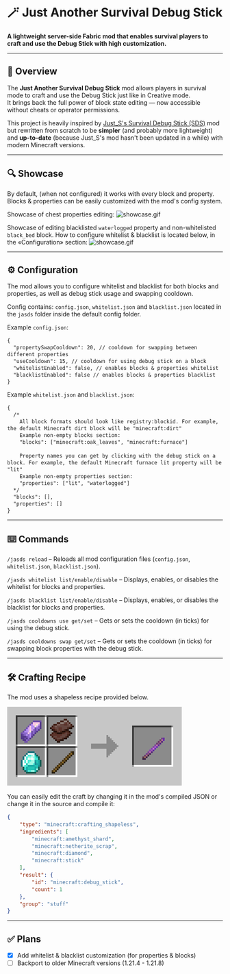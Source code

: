 # 🪄 Just Another Survival Debug Stick

**A lightweight server-side Fabric mod that enables survival players to craft and use the Debug Stick with high customization.**

---

## 📖 Overview

The **Just Another Survival Debug Stick** mod allows players in survival mode to craft and use the Debug Stick just like in Creative mode.  
It brings back the full power of block state editing — now accessible without cheats or operator permissions.

This project is heavily inspired by [Just_S's Survival Debug Stick (SDS)](https://modrinth.com/mod/survival-debug-stick) mod but rewritten from scratch to be **simpler** (and probably more lightweight) and **up-to-date** (because Just_S's mod hasn't been updated in a while) with modern Minecraft versions.

---

## 🔍 Showcase

By default, (when not configured) it works with every block and property. Blocks & properties can be easily customized with the mod's config system.

Showcase of chest properties editing:
![showcase.gif](https://raw.githubusercontent.com/notweuz/just-another-survival-debug-stick/preview/gifs/showcase-chest.gif)

Showcase of editing blacklisted `waterlogged` property and non-whitelisted `black_bed` block.
How to configure whitelist & blacklist is located below, in the «Configuration» section:
![showcase.gif](https://raw.githubusercontent.com/notweuz/just-another-survival-debug-stick/preview/gifs/blacklist-showcase.gif)

---

## ⚙️ Configuration

The mod allows you to configure whitelist and blacklist for both blocks and properties, as well as debug stick usage and swapping cooldown.

Config contains: `config.json`, `whitelist.json` and `blacklist.json` located in the `jasds` folder inside the default config folder.

Example `config.json`:
```json5
{
  "propertySwapCooldown": 20, // cooldown for swapping between different properties
  "useCooldown": 15, // cooldown for using debug stick on a block
  "whitelistEnabled": false, // enables blocks & properties whitelist
  "blacklistEnabled": false // enables blocks & properties blacklist
}
```

Example `whitelist.json` and `blacklist.json`:
```json5
{
  /*
    All block formats should look like registry:blockid. For example, the default Minecraft dirt block will be "minecraft:dirt"
    Example non-empty blocks section:
    "blocks": ["minecraft:oak_leaves", "minecraft:furnace"]
    
    Property names you can get by clicking with the debug stick on a block. For example, the default Minecraft furnace lit property will be "lit"
    Example non-empty properties section:
    "properties": ["lit", "waterlogged"]
  */
  "blocks": [],
  "properties": []
}
```

---

## ⌨️ Commands

`/jasds reload` – Reloads all mod configuration files (`config.json`, `whitelist.json`, `blacklist.json`).

`/jasds whitelist list/enable/disable` – Displays, enables, or disables the whitelist for blocks and properties.

`/jasds blacklist list/enable/disable` – Displays, enables, or disables the blacklist for blocks and properties.

`/jasds cooldowns use get/set` – Gets or sets the cooldown (in ticks) for using the debug stick.

`/jasds cooldowns swap get/set` – Gets or sets the cooldown (in ticks) for swapping block properties with the debug stick.

---

## 🛠 Crafting Recipe

The mod uses a shapeless recipe provided below.

![crafting-grid.png](https://raw.githubusercontent.com/notweuz/just-another-survival-debug-stick/preview/images/default-craft.png)

You can easily edit the craft by changing it in the mod's compiled JSON or change it in the source and compile it:
```json
{
    "type": "minecraft:crafting_shapeless",
    "ingredients": [
        "minecraft:amethyst_shard",
        "minecraft:netherite_scrap",
        "minecraft:diamond",
        "minecraft:stick"
    ],
    "result": {
        "id": "minecraft:debug_stick",
        "count": 1
    },
    "group": "stuff"
}
```

---

## ✅ Plans
- [x] Add whitelist & blacklist customization (for properties & blocks)
- [ ] Backport to older Minecraft versions (1.21.4 - 1.21.8)